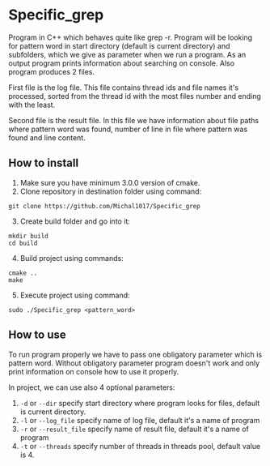 # Specific_grep

Program in C++ which behaves quite like grep -r. Program will be looking for pattern word in start directory (default is current directory) and subfolders,
which we give as parameter when we run a program. As an output program prints information about
searching on console. Also program produces 2 files.

First file is the log file. This file contains thread ids and file names it's processed,
sorted from the thread id with the most files number and ending with the least.

Second file is the result file. In this file we have information about file paths where pattern word was found,
number of line in file where pattern was found and line content.

## How to install

1. Make sure you have minimum 3.0.0 version of cmake.
2. Clone repository in destination folder using command:
```
git clone https://github.com/Michal1017/Specific_grep
```
3. Create build folder and go into it:
```
mkdir build
cd build
```
4. Build project using commands:
```
cmake ..
make
```
5. Execute project using command:
```
sudo ./Specific_grep <pattern_word>
```
## How to use

To run program properly we have to pass one obligatory parameter which is pattern word.
Without obligatory parameter program doesn't work and only print information on console how to use it properly.

In project, we can use also 4 optional parameters:

1. ``` -d ``` or ``` --dir ``` specify start directory where program looks for files, default is current directory.
2. ``` -l ``` or ``` --log_file ``` specify name of log file, default it's a name of program
3. ``` -r ``` or ``` --result_file ``` specify name of result file, default it's a name of program
4. ``` -t ``` or ``` --threads ``` specify number of threads in threads pool, default value is 4. 
